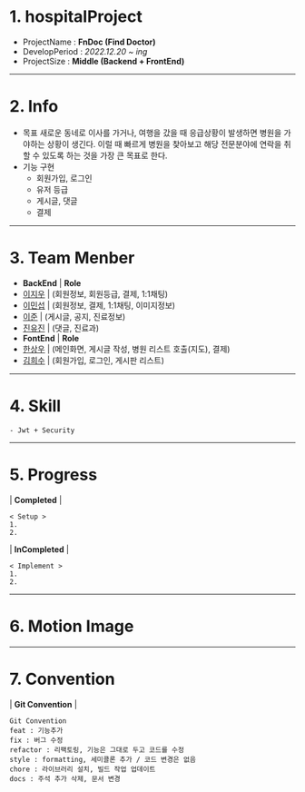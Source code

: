 <!--Header-->
# 1. hospitalProject
- ProjectName : **FnDoc (Find Doctor)**
- DevelopPeriod : *2022.12.20 ~ ing*
- ProjectSize : **Middle (Backend + FrontEnd)**
---
# 2. Info
- 목표
  새로운 동네로 이사를 가거나, 여행을 갔을 때 응급상황이 발생하면 병원을 가야하는 상황이 생긴다.
  이럴 때 빠르게 병원을 찾아보고 해당 전문분야에 연락을 취할 수 있도록 하는 것을 가장 큰 목표로 한다.
- 기능 구현
  - 회원가입, 로그인
  - 유저 등급
  - 게시글, 댓글
  - 결제
---
# 3. Team Menber
- **BackEnd** | **Role**
 - [이지우](https://github.com/CordHouse) | (회원정보, 회원등급, 결제, 1:1채팅)
 - [이민섭](https://github.com/chrkb1569) | (회원정보, 결제, 1:1채팅, 이미지정보)
 - [이준](https://github.com/JuneBori) | (게시글, 공지, 진료정보)
 - [진유진](https://github.com/Jin-yujin) | (댓글, 진료과)
- **FontEnd** | **Role**
 - [한상우](https://github.com/Han-wo) | (메인화면, 게시글 작성, 병원 리스트 호출(지도), 결제)
 - [김희수](https://github.com/Heesu01) | (회원가입, 로그인, 게시판 리스트)
---
# 4. Skill
```text
- Jwt + Security
```
---
# 5. Progress
| **Completed** |
```text
< Setup >
1. 
2.
```
| **InCompleted** |
```text
< Implement >
1.
2.
```
---
# 6. Motion Image

---
# 7. Convention
| **Git Convention** |
```text
Git Convention
feat : 기능추가
fix : 버그 수정
refactor : 리팩토링, 기능은 그대로 두고 코드를 수정
style : formatting, 세미콜론 추가 / 코드 변경은 없음
chore : 라이브러리 설치, 빌드 작업 업데이트
docs : 주석 추가 삭제, 문서 변경
```
